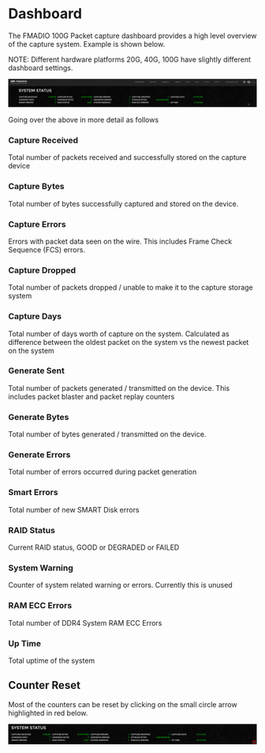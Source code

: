 # Dashboard

The FMADIO 100G Packet capture dashboard provides a high level overview of the capture system. Example is shown below.

NOTE: Different hardware platforms 20G, 40G, 100G have slightly different dashboard settings.

![FMADIO 100G Gen2 Dashboard Status](../.gitbook/assets/image%20%2858%29.png)

Going over the above in more detail as follows

### Capture Received

Total number of packets received and successfully stored on the capture device

### Capture Bytes

Total number of bytes successfully captured and stored on the device.

### Capture Errors

Errors with packet data seen on the wire. This includes Frame Check Sequence \(FCS\) errors.

### Capture Dropped

Total number of packets dropped / unable to make it to the capture storage system

### Capture Days

Total number of days worth of capture on the system. Calculated as difference between the oldest packet on the system vs the newest packet on the system

### Generate Sent

Total number of packets generated / transmitted on the device. This includes packet blaster and packet replay counters

### Generate Bytes

Total number of bytes generated / transmitted on the device. 

### Generate Errors

Total number of errors occurred during packet generation

### Smart Errors

Total number of new SMART Disk errors

### RAID Status

Current RAID status, GOOD or DEGRADED or FAILED

### System Warning

Counter of system related warning or errors. Currently this is unused

### RAM ECC Errors

Total number of DDR4 System RAM ECC Errors

### Up Time

Total uptime of the system

## Counter Reset

Most of the counters can be reset by clicking on the small circle arrow highlighted in red below.

![](../.gitbook/assets/image%20%2856%29.png)




